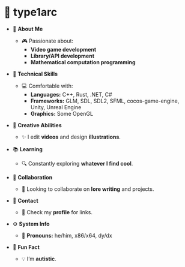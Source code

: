# 📂 type1arc

- 📄 **About Me**
  - 🎮 Passionate about:
    - **Video game development**
    - **Library/API development**
    - **Mathematical computation programming**
  
- 📁 **Technical Skills**
  - 💻 Comfortable with:
    - **Languages:** C++, Rust, .NET, C#
    - **Frameworks:** GLM, SDL, SDL2, SFML, cocos-game-engine, Unity, Unreal Engine
    - **Graphics:** Some OpenGL

- 🎨 **Creative Abilities**
  - ✨ I edit **videos** and design **illustrations**.

- 📚 **Learning**
  - 🔍 Constantly exploring **whatever I find cool**.

- 📝 **Collaboration**
  - 🤝 Looking to collaborate on **lore writing** and projects.

- 📢 **Contact**
  - 🔗 Check my **profile** for links.

- ⚙️ **System Info**
  - 🔧 **Pronouns:** he/him, x86/x64, dy/dx

- 🌟 **Fun Fact**
  - 💡 I’m **autistic**.
